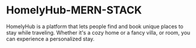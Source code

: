 # HomelyHub-MERN-STACK
HomelyHub is a platform that lets people find and book unique places to stay while traveling. Whether it's a cozy home or a fancy villa, or room, you can experience a personalized stay.
